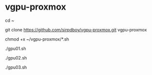 # vgpu-proxmox

cd ~

git clone https://github.com/sirpdboy/vgpu-proxmox.git vgpu-proxmox

chmod +x ~/vgpu-proxmox/*.sh

./gpu01.sh

./gpu02.sh

./gpu03.sh
